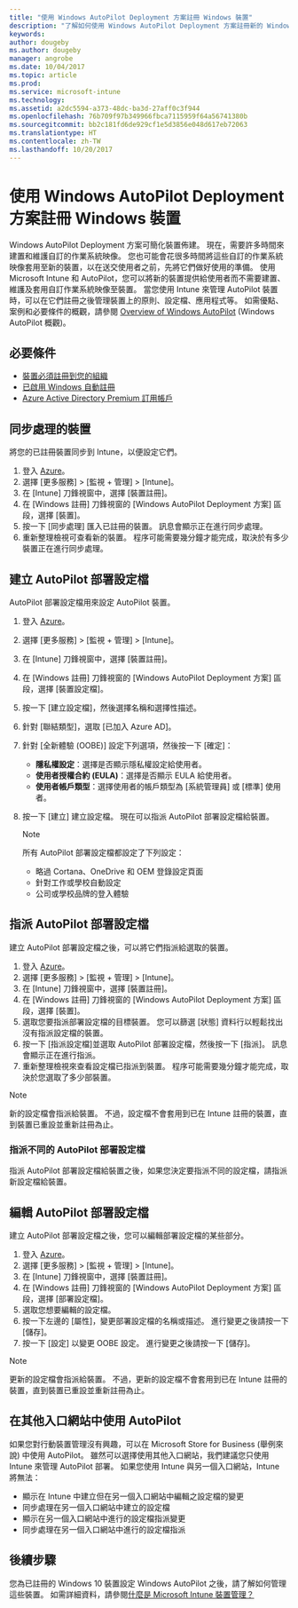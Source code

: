 ```yaml
---
title: "使用 Windows AutoPilot Deployment 方案註冊 Windows 裝置"
description: "了解如何使用 Windows AutoPilot Deployment 方案註冊新的 Windows 10 裝置。"
keywords: 
author: dougeby
ms.author: dougeby
manager: angrobe
ms.date: 10/04/2017
ms.topic: article
ms.prod: 
ms.service: microsoft-intune
ms.technology: 
ms.assetid: a2dc5594-a373-48dc-ba3d-27aff0c3f944
ms.openlocfilehash: 76b709f97b349966fbca7115959f64a56741380b
ms.sourcegitcommit: bb2c181fd6de929cf1e5d3856e048d617eb72063
ms.translationtype: HT
ms.contentlocale: zh-TW
ms.lasthandoff: 10/20/2017
---
```

# <a name="enroll-windows-devices-using-windows-autopilot-deployment-program"></a>使用 Windows AutoPilot Deployment 方案註冊 Windows 裝置
Windows AutoPilot Deployment 方案可簡化裝置佈建。 現在，需要許多時間來建置和維護自訂的作業系統映像。 您也可能會花很多時間將這些自訂的作業系統映像套用至新的裝置，以在送交使用者之前，先將它們做好使用的準備。 使用 Microsoft Intune 和 AutoPilot，您可以將新的裝置提供給使用者而不需要建置、維護及套用自訂作業系統映像至裝置。 當您使用 Intune 來管理 AutoPilot 裝置時，可以在它們註冊之後管理裝置上的原則、設定檔、應用程式等。 如需優點、案例和必要條件的概觀，請參閱 [Overview of Windows AutoPilot](https://docs.microsoft.com/windows/deployment/windows-10-auto-pilot) (Windows AutoPilot 概觀)。

## <a name="prerequisites"></a>必要條件
- [裝置必須註冊到您的組織](https://docs.microsoft.com/windows/deployment/windows-10-auto-pilot#registering-devices-to-your-organization)
- [已啟用 Windows 自動註冊](https://docs.microsoft.com/intune-classic/deploy-use/set-up-windows-device-management-with-microsoft-intune#enable-windows-10-automatic-enrollment)
- [Azure Active Directory Premium 訂用帳戶](https://docs.microsoft.com/azure/active-directory/active-directory-get-started-premium) <!--&#40;[trial subscription](http://go.microsoft.com/fwlink/?LinkID=816845)&#41;-->

## <a name="synchronize-devices"></a>同步處理的裝置
將您的已註冊裝置同步到 Intune，以便設定它們。

1. 登入 [Azure](https://portal.azure.com/)。
2. 選擇 [更多服務]  >  [監視 + 管理]  >  [Intune]。
3. 在 [Intune] 刀鋒視窗中，選擇 [裝置註冊]。
4. 在 [Windows 註冊] 刀鋒視窗的 [Windows AutoPilot Deployment 方案] 區段，選擇 [裝置]。
5. 按一下 [同步處理] 匯入已註冊的裝置。 訊息會顯示正在進行同步處理。
6. 重新整理檢視可查看新的裝置。 程序可能需要幾分鐘才能完成，取決於有多少裝置正在進行同步處理。  

## <a name="create-an-autopilot-deployment-profile"></a>建立 AutoPilot 部署設定檔
AutoPilot 部署設定檔用來設定 AutoPilot 裝置。
1. 登入 [Azure](https://portal.azure.com/)。 
2. 選擇 [更多服務]  >  [監視 + 管理]  >  [Intune]。
3. 在 [Intune] 刀鋒視窗中，選擇 [裝置註冊]。
4. 在 [Windows 註冊] 刀鋒視窗的 [Windows AutoPilot Deployment 方案] 區段，選擇 [裝置設定檔]。
5. 按一下 [建立設定檔]，然後選擇名稱和選擇性描述。 
6. 針對 [聯結類型]，選取 [已加入 Azure AD]。
7. 針對 [全新體驗 (OOBE)] 設定下列選項，然後按一下 [確定]： 
   - **隱私權設定**：選擇是否顯示隱私權設定給使用者。 
   - **使用者授權合約 (EULA)**：選擇是否顯示 EULA 給使用者。
   - **使用者帳戶類型**：選擇使用者的帳戶類型為 [系統管理員] 或 [標準] 使用者。
8. 按一下 [建立] 建立設定檔。 現在可以指派 AutoPilot 部署設定檔給裝置。
     
   > [!Note]    
   > 所有 AutoPilot 部署設定檔都設定了下列設定：
   > - 略過 Cortana、OneDrive 和 OEM 登錄設定頁面
   > - 針對工作或學校自動設定
   > - 公司或學校品牌的登入體驗    

## <a name="assign-an-autopilot-deployment-profile"></a>指派 AutoPilot 部署設定檔
建立 AutoPilot 部署設定檔之後，可以將它們指派給選取的裝置。

1. 登入 [Azure](https://portal.azure.com/)。 
2. 選擇 [更多服務]  >  [監視 + 管理]  >  [Intune]。
3. 在 [Intune] 刀鋒視窗中，選擇 [裝置註冊]。
4. 在 [Windows 註冊] 刀鋒視窗的 [Windows AutoPilot Deployment 方案] 區段，選擇 [裝置]。
5. 選取您要指派部署設定檔的目標裝置。 您可以篩選 [狀態] 資料行以輕鬆找出沒有指派設定檔的裝置。 
6. 按一下 [指派設定檔]並選取 AutoPilot 部署設定檔，然後按一下 [指派]。 訊息會顯示正在進行指派。
7. 重新整理檢視來查看設定檔已指派到裝置。 程序可能需要幾分鐘才能完成，取決於您選取了多少部裝置。 

> [!Note]
> 新的設定檔會指派給裝置。 不過，設定檔不會套用到已在 Intune 註冊的裝置，直到裝置已重設並重新註冊為止。

### <a name="assign-a-different-autopilot-deployment-profile"></a>指派不同的 AutoPilot 部署設定檔
指派 AutoPilot 部署設定檔給裝置之後，如果您決定要指派不同的設定檔，請指派新設定檔給裝置。  

## <a name="edit-an-autopilot-deployment-profile"></a>編輯 AutoPilot 部署設定檔 
建立 AutoPilot 部署設定檔之後，您可以編輯部署設定檔的某些部分。   
1. 登入 [Azure](https://portal.azure.com/)。 
2. 選擇 [更多服務]  >  [監視 + 管理]  >  [Intune]。
3. 在 [Intune] 刀鋒視窗中，選擇 [裝置註冊]。
4. 在 [Windows 註冊] 刀鋒視窗的 [Windows AutoPilot Deployment 方案] 區段，選擇 [部署設定檔]。 
5. 選取您想要編輯的設定檔。 
6. 按一下左邊的 [屬性]，變更部署設定檔的名稱或描述。 進行變更之後請按一下 [儲存]。 
7. 按一下 [設定] 以變更 OOBE 設定。 進行變更之後請按一下 [儲存]。 

> [!NOTE]
> 更新的設定檔會指派給裝置。 不過，更新的設定檔不會套用到已在 Intune 註冊的裝置，直到裝置已重設並重新註冊為止。 

## <a name="using-autopilot-in-other-portals"></a>在其他入口網站中使用 AutoPilot
如果您對行動裝置管理沒有興趣，可以在 Microsoft Store for Business (舉例來說) 中使用 AutoPilot。 雖然可以選擇使用其他入口網站，我們建議您只使用 Intune 來管理 AutoPilot 部署。 如果您使用 Intune 與另一個入口網站，Intune 將無法：
- 顯示在 Intune 中建立但在另一個入口網站中編輯之設定檔的變更
- 同步處理在另一個入口網站中建立的設定檔
- 顯示在另一個入口網站中進行的設定檔指派變更
- 同步處理在另一個入口網站中進行的設定檔指派

## <a name="next-steps"></a>後續步驟
您為已註冊的 Windows 10 裝置設定 Windows AutoPilot 之後，請了解如何管理這些裝置。 如需詳細資料，請參閱[什麼是 Microsoft Intune 裝置管理？](https://docs.microsoft.com/intune/device-management)